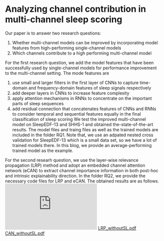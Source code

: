 # Analyzing channel contribution in multi-channel sleep scoring

Our paper is to answer two research questions:
1. Whether multi-channel models can be improved by incorporating model features from high-performing single-channel models 
2. Which channels contribute to a high performing multi-channel model


For the first research question, we add the model features that have been successfully used
by single-channel models for performance improvement to the multi-channel setting. The mode features are
1. use small and larger filters in the first layer of CNNs to capture time-domain and frequency-domain features of sleep signals respectively
2. add deeper layers in CNNs to increase feature complexity
3. apply attention mechanisms in RNNs to concentrate on the important parts of sleep sequences
4. add residual connection that concatenates features of CNNs and RNNs to consider temporal and sequential features equally in the final classification of sleep scoring
We test the improved multi-channel model on SleepEDF-13 and SHHS-1 and obtained the-state-of-the-art results. The model files and traing files as well as the trained models are included in the folder RQ1. Note that, we use an adpated nested cross validation for SleepEDF-13 which is a small data set, so we have a lot of trained models there. In this blog, we provide an average-performing trained model as the example.

For the second researh question, we use the layer-wise relevance propagation (LRP) method and adopt an embedded channel attention network (eCAN) to extract channel importance information in both post-hoc and intrinsic explainability direction. In the folder RQ2, we provide the necessary code files for LRP and eCAN. The obtained results are as follows.
![LRP_withSL.pdf](https://github.com/Bobby-Lu/ChannelIncorporationMechanismsInMulti-channelSleepScoring/files/9100256/LRP_withSL.pdf)
[LRP_withoutSL.pdf](https://github.com/Bobby-Lu/ChannelIncorporationMechanismsInMulti-channelSleepScoring/files/9100255/LRP_withoutSL.pdf)
[CAN_withoutSL.pdf](https://github.com/Bobby-Lu/ChannelIncorporationMechanismsInMulti-channelSleepScoring/files/9100260/CAN_withoutSL.pdf)
